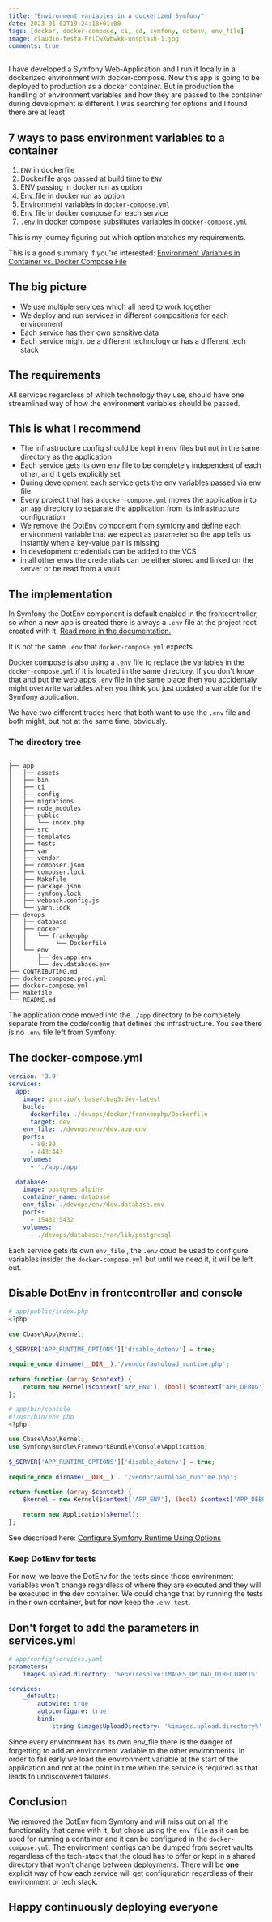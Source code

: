 ```yaml
---
title: "Environment variables in a dockerized Symfony"
date: 2023-01-02T19:24:18+01:00  
tags: [docker, docker-compose, ci, cd, symfony, dotenv, env_file]  
image: claudio-testa-FrlCwXwbwkk-unsplash-1.jpg
comments: true
---  
```


I have developed a Symfony Web-Application and I run it locally in a dockerized environment with docker-compose. Now this app is going to be deployed to production as a docker container. But in production the handling of environment variables and how they are passed to the container during development is different. I was searching for options and I found there are at least

## 7 ways to pass environment variables to a container
1. `ENV` in dockerfile
2. Dockerfile args passed at build time to `ENV`
3. ENV passing in docker run as option
4. Env_file in docker run as option
5. Environment variables in `docker-compose.yml`
6. Env_file in docker compose for each service
7. `.env` in docker compose substitutes variables in `docker-compose.yml`

This is my journey figuring out which option matches my requirements.

This is a good summary if you're interested: [Environment Variables in Container vs. Docker Compose File](https://rotempinchevskiboguslavsky.medium.com/environment-variables-in-container-vs-docker-compose-file-2426b2ec7d8b)

## The big picture
* We use multiple services which all need to work together
* We deploy and run services in different compositions for each environment
* Each service has their own sensitive data
* Each service might be a different technology or has a different tech stack

## The requirements
All services regardless of which technology they use, should have one streamlined way of how the environment variables should be passed.

## This is what I recommend
* The infrastructure config should be kept in env files but not in the same directory as the application
* Each service gets its own env file to be completely independent of each other, and it gets explicitly set
* During development each service gets the env variables passed via env file
* Every project that has a `docker-compose.yml` moves the application into an `app` directory to separate the application from its infrastructure configuration
* We remove the DotEnv component from symfony and define each environment variable that we expect as parameter so the app tells us instantly when a key-value pair is missing
* In development credentials can be added to the VCS
* in all other envs the credentials can be either stored and linked on the server or be read from a vault

## The implementation

In Symfony the DotEnv component is default enabled in the frontcontroller, so when a new app is created there is always a `.env` file at the project root created with it. [Read more in the documentation.](https://symfony.com/doc/current/configuration.html#configuring-environment-variables-in-env-files)

It is not the same `.env` that `docker-compose.yml` expects.

Docker compose is also using a `.env` file to replace the variables in the `docker-compose.yml` if it is located in the same directory. If you don't know that and put the web apps `.env` file in the same place then you accidentaly might overwrite variables when you think you just updated a variable for the Symfony application.

We have two different trades here that both want to use the `.env` file and both might, but not at the same time, obviously.

### The directory tree

```
.
├── app
│   ├── assets
│   ├── bin
│   ├── ci
│   ├── config
│   ├── migrations
│   ├── node_modules
│   ├── public
│   │   └── index.php
│   ├── src
│   ├── templates
│   ├── tests
│   ├── var
│   ├── vendor
│   ├── composer.json
│   ├── composer.lock
│   ├── Makefile
│   ├── package.json
│   ├── symfony.lock
│   ├── webpack.config.js
│   └── yarn.lock
├── devops
│   ├── database
│   ├── docker
│   │   └── frankenphp
│   │        └── Dockerfile
│   └── env
│       ├── dev.app.env
│       └── dev.database.env
├── CONTRIBUTING.md
├── docker-compose.prod.yml
├── docker-compose.yml
├── Makefile
└── README.md
```

The application code moved into the `./app` directory to be completely separate from the code/config that defines the infrastructure. You see there is no `.env` file left from Symfony.

## The docker-compose.yml

```yaml
version: '3.9'  
services:  
  app:  
    image: ghcr.io/c-base/cbag3:dev-latest  
    build:  
      dockerfile: ./devops/docker/frankenphp/Dockerfile  
      target: dev  
    env_file: ./devops/env/dev.app.env  
    ports:  
      - 80:80  
      - 443:443  
    volumes:  
      - './app:/app'  
  
  database:  
    image: postgres:alpine  
    container_name: database  
    env_file: ./devops/env/dev.database.env  
    ports:  
      - 15432:5432  
    volumes:  
      - ./devops/database:/var/lib/postgresql
```

Each service gets its own `env_file` , the `.env` coud be used to configure variables insider the `docker-compose.yml` but until we need it, it will be left out.

## Disable DotEnv in frontcontroller  and console

```php
# app/public/index.php
<?php  
  
use Cbase\App\Kernel;  
  
$_SERVER['APP_RUNTIME_OPTIONS']['disable_dotenv'] = true; 
  
require_once dirname(__DIR__).'/vendor/autoload_runtime.php';  
  
return function (array $context) {  
    return new Kernel($context['APP_ENV'], (bool) $context['APP_DEBUG']);  
};
```

```php
# app/bin/console
#!/usr/bin/env php  
<?php  
  
use Cbase\App\Kernel;  
use Symfony\Bundle\FrameworkBundle\Console\Application;  
  
$_SERVER['APP_RUNTIME_OPTIONS']['disable_dotenv'] = true;  
  
require_once dirname(__DIR__) . '/vendor/autoload_runtime.php';  
  
return function (array $context) {  
    $kernel = new Kernel($context['APP_ENV'], (bool) $context['APP_DEBUG']);  
  
    return new Application($kernel);  
};
```

See described here: [Configure Symfony Runtime Using Options](https://symfony.com/doc/current/components/runtime.html#using-options)

### Keep DotEnv for tests
For now, we leave the DotEnv for the tests since those environment variables won't change regardless of where they are executed and they will be executed in the dev container. We could change that by running the tests in their own container, but for now keep the `.env.test`.

## Don't forget to add the parameters in services.yml

```yaml
# app/config/services.yaml
parameters:  
    images.upload.directory: '%env(resolve:IMAGES_UPLOAD_DIRECTORY)%'

services:  
    _defaults:  
        autowire: true
        autoconfigure: true
        bind:
            string $imagesUploadDirectory: '%images.upload.directory%'
```
Since every environment has its own env_file there is the danger of forgetting to add an environment variable to the other environments. In order to fail early we load the environment variable at the start of the application and not at the point in time when the service is required as that leads to undiscovered failures.

## Conclusion
We removed the DotEnv from Symfony and will miss out on all the functionality that came with it, but chose using the `env_file` as it can be used for running a container and it can be configured in the `docker-compose.yml`.
The environment configs can be dumped from secret vaults regardless of the tech-stack that the cloud has to offer or kept in a shared directory that won't change between deployments.
There will be **one** explicit way of how each service will get configuration regardless of their environment or tech stack.

## Happy continuously deploying everyone  
